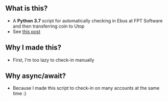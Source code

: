 ## What is this?
- A **Python 3.7** script for automatically checking in Ebus at FPT Software and then transferring coin to Utop
- See [this post](https://blog.trandatdt.dev/2019/08/toi-hack-phan-mem-myfsoft-cua-fpt.html)

## Why I made this?
- First, I'm too lazy to check-in manually
  
## Why async/await?
- Because I made this script to check-in on many accounts at the same time :)
